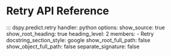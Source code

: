# Retry API Reference

::: dspy.predict.retry
    handler: python
    options:
        show_source: true
        show_root_heading: true
        heading_level: 2
        members:
          - Retry
        docstring_section_style: google
        show_root_full_path: false
        show_object_full_path: false
        separate_signature: false
